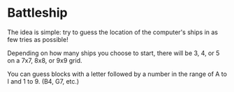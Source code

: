 # Battleship
The idea is simple: try to guess the location of the computer's ships in as few tries as possible!

Depending on how many ships you choose to start, there will be 3, 4, or 5 on a 7x7, 8x8, or 9x9 grid.

You can guess blocks with a letter followed by a number in the range of A to I and 1 to 9. (B4, G7, etc.)
